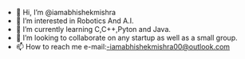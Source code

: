 - 👋 Hi, I’m @iamabhishekmishra
- 👀 I’m interested in Robotics And A.I.
- 🌱 I’m currently learning C,C++,Pyton and Java.
- 💞️ I’m looking to collaborate on any startup as well as a small group.
- 📫 How to reach me e-mail:-iamabhishekmishra00@outlook.com

<!---
iamabhishekmishra/iamabhishekmishra is a ✨ special ✨ repository because its `README.md` (this file) appears on your GitHub profile.
You can click the Preview link to take a look at your changes.
--->
